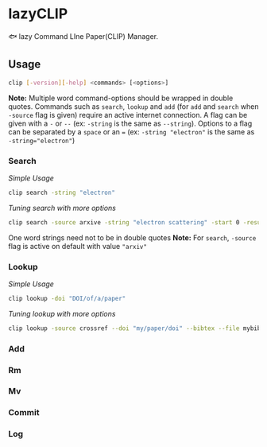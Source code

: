 # lazyCLIP

:fish: lazy Command LIne Paper(CLIP) Manager. 

## Usage

```bash
clip [-version][-help] <commands> [<options>]
```
**Note:** Multiple word command-options should be wrapped in double quotes. Commands such as `search`, `lookup` and `add` (for `add` and `search` when `-source` flag is given) require an active internet connection. A flag can be given with a `-` or `--` (ex: `-string` is the same as `--string`). Options to a flag can be separated by a `space` or an `=` (ex: `-string "electron"` is the same as `-string="electron"`)

### Search

*Simple Usage*
```bash
clip search -string "electron"
```
*Tuning search with more options*
```bash
clip search -source arxive -string "electron scattering" -start 0 -results 5 -prefix "cat" -prefix-value "hep-th"
```
One word strings need not to be in double quotes
**Note:** For `search`, `-source` flag is active on default with value `"arxiv"`

### Lookup

*Simple Usage*
```bash
clip lookup -doi "DOI/of/a/paper"
```
*Tuning lookup with more options*
```bash
clip lookup -source crossref --doi "my/paper/doi" --bibtex --file mybib.bib
```
### Add

### Rm

### Mv

### Commit

### Log

